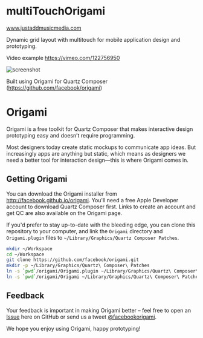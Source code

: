 # multiTouchOrigami

www.justaddmusicmedia.com

Dynamic grid layout with multitouch for mobile application design and prototyping.

Video example https://vimeo.com/122756950

![screenshot](https://raw.githubusercontent.com/jonathanhammond/multiTouchOrigami/master/screengrabs/live.jpg)



Built using Origami for Quartz Composer (https://github.com/facebook/origami)


Origami
=======

Origami is a free toolkit for Quartz Composer that makes interactive design prototyping easy and doesn’t require programming.

Most designers today create static mockups to communicate app ideas. But increasingly apps are anything but static, which means as designers we need a better tool for interaction design—this is where Origami comes in.

Getting Origami
---------------

You can download the Origami installer from http://facebook.github.io/origami. You'll need a free Apple Developer account to download Quartz Composer first. Links to create an account and get QC are also available on the Origami page.

If you'd prefer to stay up-to-date with the bleeding edge, you can clone this repository to your computer, and link the `Origami` directory and `Origami.plugin` files to `~/Library/Graphics/Quartz Composer Patches`.

```sh
mkdir ~/Workspace
cd ~/Workspace
git clone https://github.com/facebook/origami.git
mkdir -p ~/Library/Graphics/Quartz\ Composer\ Patches
ln -s `pwd`/origami/Origami.plugin ~/Library/Graphics/Quartz\ Composer\ Patches
ln -s `pwd`/origami/Origami ~/Library/Graphics/Quartz\ Composer\ Patches
```

Feedback
--------
Your feedback is important in making Origami better – feel free to open an [Issue](https://github.com/facebook/origami/issues) here on GitHub or send us a tweet [@facebookorigami](https://twitter.com/facebookorigami).

We hope you enjoy using Origami, happy prototyping!
